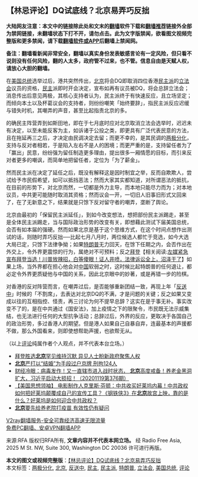  <h2>【林忌评论】DQ试底线？北京易弄巧反拙</h2> <p class="notice"><b>大陆网友注意：本文中的链接除此处和文末的<a href="https://github.com/bannedbook/fanqiang" >翻墙</a>软件下载和<a href="https://github.com/killgcd/justmysocks/blob/master/README.md">翻墙推荐</a>链接外全部为禁网链接，未翻墙状态下打不开，请勿点击。此为文字版禁闻，欲看图文视频完整版和更多禁闻，请下载<a href="https://github.com/bannedbook/fanqiang">翻墙软件或APP</a>后翻墙上禁闻网。</p><p>备注：翻墙看新闻非常安全，翻墙以真实身份发表敏感言论有一定风险，但只看不说则没有任何风险，翻的人太多，政府管不过来，也不管。信息自由是天赋人权，请放心大胆的翻墙。</b></p>  <div class="entry"> <p>在<a href="https://www.bannedbook.org/bnews/tag/%e7%be%8e%e5%9b%bd%e6%80%bb%e7%bb%9f/" class="st_tag internal_tag" rel="tag" title="标签 美国总统 下的日志">美国总统</a>选举过后，港共突然传出，<a href="https://www.bannedbook.org/bnews/tag/%e5%8c%97%e4%ba%ac/" class="st_tag internal_tag" rel="tag" title="标签 北京 下的日志">北京</a>将会DQ即取消四位香港<a href="https://www.bannedbook.org/bnews/tag/%E6%B0%91%E4%B8%BB%E6%B4%BE/" class="st_tag internal_tag" rel="tag" title="标签 民主派 下的日志">民主派</a>的<a href="https://www.bannedbook.org/bnews/tag/%e7%ab%8b%e6%b3%95%e4%bc%9a/" class="st_tag internal_tag" rel="tag" title="标签 立法会 下的日志">立法会</a>议员的资格，<a href="https://www.bannedbook.org/bnews/tag/%e6%b0%91%e4%b8%bb/" class="st_tag internal_tag" rel="tag" title="标签 民主 下的日志">民主</a>派即时开会决定，宣布如再有议员被DQ，将会总辞立法会；消息传出后意见两极，其核心支持者认为，民主派终于有快速反应，且立场坚定；而倾向本土以及杯葛议会的支持者，则纷纷嘲笑「始终要辞」，指民主派反应迟缓与错失时机，其嘲弄的声音，甚至比起指责北京的多。</p> <p>的确民主阵营弄到如斯田地，即在于七月底时应对北京取消立法会选举时，迟迟未有决定，以至未能反客为主，如诉诸于公投之类，即更具有广泛代表民意的方法，且在拖延再三之后，才决定由民调决定去留；而更不幸的，是其民调的<a href="https://www.bannedbook.org/bnews/tag/%E4%B8%A4%E6%9E%81%E5%88%86%E5%8C%96/" class="st_tag internal_tag" rel="tag" title="标签 两极分化 下的日志">两极分化</a>，支持与反对者相若，于是陷入左右不是人的困境；而更严重的是，支持留任者为了「赢出」民意，纷纷强为留任制造更多理由，提出很多一厢情愿的目标，而引来反对者更多的嘲讽，而简单地把留任者，定位为「为了薪金」。</p>  <p>然而民主派在决定了延任之后，既没有解释这是因时制宜之举，反而自欺欺人，尝试给予市民假希望，如可以抵挡恶法；然而大家其实都知道，对所谓恶法的抵抗，在目前的形势下，对北京而然，一切都是外力主导，而本地只能尽力而为；对本地议员，中共更可能随时取消其资格；然而议会一开，一切旧人旧事旧形式又回来了，在了无新意之下，结果就是只馀下反对留守者的嘲弄，垄断了舆论。</p> <p>北京由最初的「保留民主派延任」，到如今改变想法，想把部份民主派踢走，甚至是全体民主派踢走，当与国际政治形势的改变有关，即想藉此测试下届美国总统，会否有如本届的强硬。然而如果北京是基于这个思维方式，在这个时间点想作出测试的话，则随时弄巧反拙──比起七月八月时，两位候选人都忙于竞选，如今大选大局已定，只馀下法律争拗；如果<a href="https://www.bannedbook.org/bnews/tag/%e7%89%b9%e6%9c%97%e6%99%ae/" class="st_tag internal_tag" rel="tag" title="标签 特朗普 下的日志">特朗普</a>无力回天，在馀下任期之内，会否作出在外交上，令外界更震惊的行为，属绝对不可预料；反之<span class='wp_keywordlink'><a href="https://www.bannedbook.org/bnews/comments/20201018/1415809.html" title="“硬盘门”再爆：拿中共华信10％股的“大人物”正是拜登" target="_blank">拜登</a></span>【相关阅读:<a href='https://www.bannedbook.org/bnews/bannedvideo/20201108/1427782.html' target='_blank'>左媒紧急宣布拜登当选！川普放辣招，白等傻眼！证人井喷，法律诉讼全上，沼泽干了</a>】如果上场，当外界都在担心他会对<span class='wp_keywordlink_affiliate'><a href="https://www.bannedbook.org/" title="中国" target="_blank">中国</a></span>软弱之时，这时候比起特朗普的任何退让，都必定令外界更质疑他与中国的关系，因此北京眼中的妙著，或是再错一步的险棋。</p>  <p>对香港的反对阵营而言，在嘲弄过后，是否能够重新团结一致，再现上年「<a href="https://www.bannedbook.org/bnews/tag/%E5%8F%8D%E9%80%81%E4%B8%AD/" class="st_tag internal_tag" rel="tag" title="标签 反送中 下的日志">反送中</a>」时候的「不割席」，去表达对北京DQ的不满，才是问题的关键；反之如果又变成以往的互相指控、怪责，再三讨论为何不提早总辞？这实在是于事无补。事实改变不了的，是在中共通过《国安法》，加上疫情之下的限聚令，市民既无法示威集结，也无法进行任何的大型抗争活动；总辞过后，外界的反应，更取决于各国自己的政治形势，多过香港人的期望。但是港人如果自己自暴自弃，连最基本的声援都不做，那么外国看来，则即使想帮助声援，也欲帮无从。</p> <p>（以上<span class='wp_keywordlink_affiliate'><a href="https://www.bannedbook.org/bnews/comments/" title="新闻评论" target="_blank">评论</a></span>纯属作者个人观点，并不代表本台立场。）</p>  <ul class='op-related-articles' title='相关阅读'> <li><a href='https://www.bannedbook.org/bnews/headline/20201109/1428328.html' target='_blank'>拜登胜选<b>北京</b>罕见维持沉默 异见人士盼新政府聚焦人权</a></li> <li><a href='https://www.bannedbook.org/bnews/baitai/20201109/1428304.html' target='_blank'><b>北京</b>严打以“结婚”为手段过户京牌 刑拘124人</a></li> <li><a href='https://www.bannedbook.org/bnews/bannedvideo/20201109/1428243.html' target='_blank'>财经冷眼：病毒发作！又一直辖市进入战时状态， <b>北京</b>高度戒备！养老金黑洞扩大，习近平启动大损招！（20201119第376期）</a></li> <li><a href='https://www.bannedbook.org/bnews/bannedvideo/20201109/1428098.html' target='_blank'>【美国思想领袖】 电影制作人克里斯·芬顿：中共收买好莱坞内幕！中共政权如何把好莱坞颠覆成自己的宣传工具？《钢铁侠3》在<b>北京</b>故宫上映，靠的是什么？好莱坞是如何迎合中共政权？</a></li> <li><a href='https://www.bannedbook.org/bnews/headline/20201109/1427986.html' target='_blank'><b>北京</b>要先给养老院打疫苗 有效性仍有疑问</a></li> </ul> <p class="texttj"> <a href="https://www.bannedbook.org/forum23/topic22702.html" target="_blank">V2ray翻墙服务-安全可靠经济高速无限流量</a><br/> <a href="https://github.com/bannedbook/fanqiang/wiki/%E7%A6%81%E9%97%BB%E7%BD%91%E5%AE%89%E5%8D%93%E7%BF%BB%E5%A2%99%E6%96%B0%E9%97%BBAPP" target="_blank">免费PC翻墙、安卓VPN翻墙APP</a></p><p>来源:RFA  版权归RFA所有, <strong>文章内容并不代表本网立场。</strong>  经 Radio Free Asia, 2025 M St. NW, Suite 300, Washington DC 20036 许可进行再版。</p><a name='sharetosocial'></a>       <div><b>本文的图文或视频完整版</b>：<a href='https://www.bannedbook.org/bnews/comments/20201109/1428407.html'>【林忌评论】DQ试底线？北京易弄巧反拙</a></div>  </div><!--END ENTRY--> <div class="postfooter"> <div>本文标签：<a href="https://www.bannedbook.org/bnews/tag/%E4%B8%A4%E6%9E%81%E5%88%86%E5%8C%96/" rel="tag">两极分化</a>, <a href="https://www.bannedbook.org/bnews/tag/%e5%8c%97%e4%ba%ac/" rel="tag">北京</a>, <a href="https://www.bannedbook.org/bnews/tag/%E5%8F%8D%E9%80%81%E4%B8%AD/" rel="tag">反送中</a>, <a href="https://www.bannedbook.org/bnews/tag/%e6%b0%91%e4%b8%bb/" rel="tag">民主</a>, <a href="https://www.bannedbook.org/bnews/tag/%E6%B0%91%E4%B8%BB%E6%B4%BE/" rel="tag">民主派</a>, <a href="https://www.bannedbook.org/bnews/tag/%e7%89%b9%e6%9c%97%e6%99%ae/" rel="tag">特朗普</a>, <a href="https://www.bannedbook.org/bnews/tag/%e7%ab%8b%e6%b3%95%e4%bc%9a/" rel="tag">立法会</a>, <a href="https://www.bannedbook.org/bnews/tag/%e7%be%8e%e5%9b%bd%e6%80%bb%e7%bb%9f/" rel="tag">美国总统</a>, <a href="https://www.bannedbook.org/bnews/tag/%E8%AF%84%E8%AE%BA/" rel="tag">评论</a></div>  </div><!--END POSTFOOTER--> 